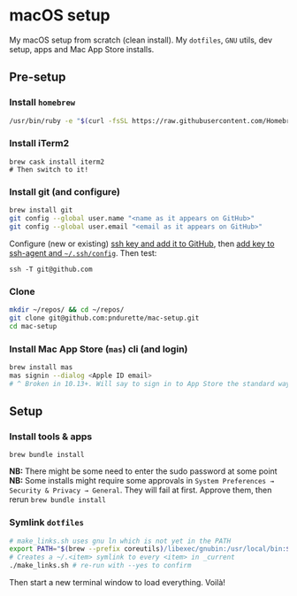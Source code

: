 # macOS setup

My macOS setup from scratch (clean install). My `dotfiles`, `GNU` utils, dev setup, apps and Mac App Store installs.

## Pre-setup

### Install `homebrew`

```bash
/usr/bin/ruby -e "$(curl -fsSL https://raw.githubusercontent.com/Homebrew/install/master/install)"
```

### Install iTerm2

```
brew cask install iterm2
# Then switch to it!
```

### Install git (and configure)

```bash
brew install git
git config --global user.name "<name as it appears on GitHub>"
git config --global user.email "<email as it appears on GitHub>"
```

Configure (new or existing) [ssh key and add it to GitHub](https://help.github.com/articles/connecting-to-github-with-ssh/), then [add key to ssh-agent and `~/.ssh/config`](https://help.github.com/articles/generating-a-new-ssh-key-and-adding-it-to-the-ssh-agent/#adding-your-ssh-key-to-the-ssh-agent). Then test:

```
ssh -T git@github.com
```

### Clone

```bash
mkdir ~/repos/ && cd ~/repos/
git clone git@github.com:pndurette/mac-setup.git
cd mac-setup
```

### Install Mac App Store (`mas`) cli (and login)

```bash
brew install mas
mas signin --dialog <Apple ID email>
# ^ Broken in 10.13+. Will say to sign in to App Store the standard way
```

## Setup

### Install tools & apps

```
brew bundle install
```

**NB:** There might be some need to enter the sudo password at some point
**NB:** Some installs might require some approvals in `System Preferences → Security & Privacy → General`. They will fail at first. Approve them, then rerun `brew bundle install`

### Symlink `dotfiles`

```bash
# make_links.sh uses gnu ln which is not yet in the PATH
export PATH="$(brew --prefix coreutils)/libexec/gnubin:/usr/local/bin:$PATH"
# Creates a ~/.<item> symlink to every <item> in _current
./make_links.sh # re-run with --yes to confirm
```

Then start a new terminal window to load everything. Voilà!